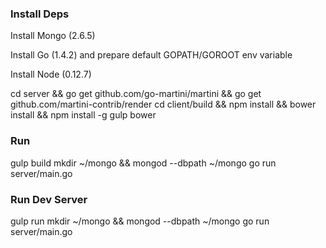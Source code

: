 ### Install Deps

Install Mongo (2.6.5)

Install Go (1.4.2) and prepare default GOPATH/GOROOT env variable

Install Node (0.12.7)

  cd server && go get github.com/go-martini/martini && go get github.com/martini-contrib/render
  cd client/build && npm install && bower install && npm install -g gulp bower

### Run

  gulp build
  mkdir ~/mongo && mongod --dbpath ~/mongo
  go run server/main.go

### Run Dev Server

  gulp run
  mkdir ~/mongo && mongod --dbpath ~/mongo
  go run server/main.go

